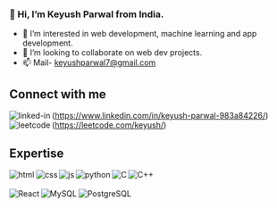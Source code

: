 ### 👋 Hi, I’m Keyush Parwal from India.
- 👀 I’m interested in web development, machine learning and app development.
- 💞️ I’m looking to collaborate on web dev projects. 
- 📫 Mail- keyushparwal7@gmail.com
## Connect with me
<img align="left" alt="linked-in" src="https://img.shields.io/badge/linkedin-%230077B5.svg?&style=for-the-badge&logo=linkedin&logoColor=white" /> (https://www.linkedin.com/in/keyush-parwal-983a84226/)<img align="left" alt="leetcode" src="https://img.shields.io/badge/LeetCode-000000?style=for-the-badge&logo=LeetCode&logoColor=#d16c06" /> (https://leetcode.com/keyush/)
<br>
## Expertise
<div>
  <div>
<img align="left" alt="html" src="https://img.shields.io/badge/HTML5-E34F26?style=for-the-badge&logo=html5&logoColor=white"/><img align="left" alt="css" src="https://img.shields.io/badge/CSS3-1572B6?style=for-the-badge&logo=css3&logoColor=white" /><img align="left" alt="js" src="https://img.shields.io/badge/JavaScript-F7DF1E?style=for-the-badge&logo=javascript&logoColor=black" /><img align="left" alt="python" src="https://img.shields.io/badge/Python-14354C?style=for-the-badge&logo=python&logoColor=white" /><img align="left" alt="C" src="https://img.shields.io/badge/C-00599C?style=for-the-badge&logo=c&logoColor=white" /><img align="left" alt="C++" src="https://img.shields.io/badge/C%2B%2B-00599C?style=for-the-badge&logo=c%2B%2B&logoColor=whitee" /></div><div><br><br><img align="left" alt="React" src="https://img.shields.io/badge/React-20232A?style=for-the-badge&logo=react&logoColor=61DAFB" /><img align="left" alt="MySQL" src="https://img.shields.io/badge/MySQL-00000F?style=for-the-badge&logo=mysql&logoColor=white" /><img align="left" alt="PostgreSQL" src="https://img.shields.io/badge/PostgreSQL-316192?style=for-the-badge&logo=postgresql&logoColor=white" />
  </div>
</div>
<br>

